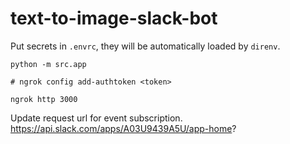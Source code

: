 # text-to-image-slack-bot
Put secrets in `.envrc`, they will be automatically loaded by `direnv`.


```
python -m src.app
```

```
# ngrok config add-authtoken <token>

ngrok http 3000
```

Update request url for event subscription.
https://api.slack.com/apps/A03U9439A5U/app-home?
